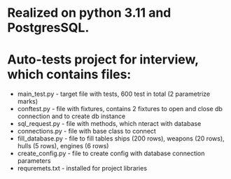 # Realized on python 3.11 and PostgresSQL.

# Auto-tests project for interview, which contains files:
 - main_test.py - target file with tests, 600 test in total (2 parametrize marks)
 - conftest.py - file with fixtures, contains 2 fixtures to open and close db connection and to create db instance
 - sql_request.py - file with methods, which nteract with database
 - connections.py - file with base class to connect
 - fill_database.py - file to fill tables ships (200 rows), weapons (20 rows), hulls (5 rows), engines (6 rows)
 - create_config.py - file to create config with database connection parameters
 - requremets.txt - installed for project libraries 
